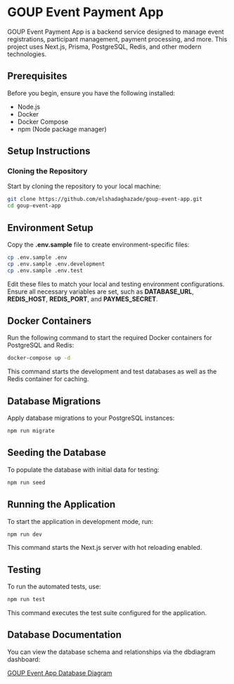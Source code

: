 # GOUP Event Payment App

GOUP Event Payment App is a backend service designed to manage event registrations, participant management, payment processing, and more. This project uses Next.js, Prisma, PostgreSQL, Redis, and other modern technologies.

## Prerequisites

Before you begin, ensure you have the following installed:
- Node.js
- Docker
- Docker Compose
- npm (Node package manager)

## Setup Instructions

### Cloning the Repository

Start by cloning the repository to your local machine:

```bash
git clone https://github.com/elshadaghazade/goup-event-app.git
cd goup-event-app
```

## Environment Setup

Copy the **.env.sample** file to create environment-specific files:

```bash
cp .env.sample .env
cp .env.sample .env.development
cp .env.sample .env.test
```

Edit these files to match your local and testing environment configurations. Ensure all necessary variables are set, such as **DATABASE_URL**, **REDIS_HOST**, **REDIS_PORT**, and **PAYMES_SECRET**.

## Docker Containers

Run the following command to start the required Docker containers for PostgreSQL and Redis:

```bash
docker-compose up -d
```

This command starts the development and test databases as well as the Redis container for caching.

## Database Migrations

Apply database migrations to your PostgreSQL instances:

```bash
npm run migrate
```

## Seeding the Database

To populate the database with initial data for testing:

```bash
npm run seed
```

## Running the Application

To start the application in development mode, run:

```bash
npm run dev
```

This command starts the Next.js server with hot reloading enabled.

## Testing

To run the automated tests, use:

```bash
npm run test
```

This command executes the test suite configured for the application.

## Database Documentation

You can view the database schema and relationships via the dbdiagram dashboard:

[GOUP Event App Database Diagram](https://dbdocs.io/elshadaghazade/GOUP_EVENT_APP)